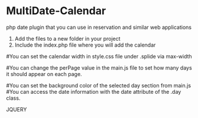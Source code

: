 # MultiDate-Calendar
php date plugin that you can use in reservation and similar web applications

1. Add the files to a new folder in your project
2. Include the index.php file where you will add the calendar

#You can set the calendar width in style.css file under .splide via max-width

#You can change the perPage value in the main.js file to set how many days it should appear on each page.

#You can set the background color of the selected day section from main.js
#You can access the date information with the date attribute of the .day class.

JQUERY

<script>
  
  $('.day').click(function(){
  
    var date = $(this).attr('date');
  
  })
  
</script>
